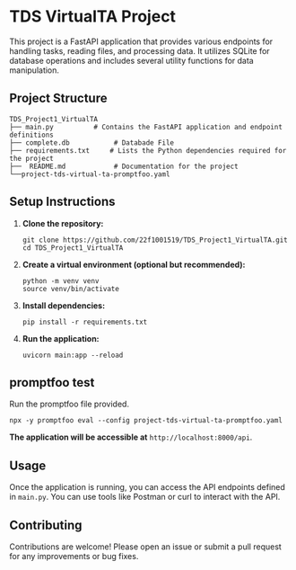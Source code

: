 # TDS VirtualTA Project

This project is a FastAPI application that provides various endpoints for handling tasks, reading files, and processing data. It utilizes SQLite for database operations and includes several utility functions for data manipulation.

## Project Structure

```
TDS_Project1_VirtualTA
├── main.py          # Contains the FastAPI application and endpoint definitions
├── complete.db           # Databade File
├── requirements.txt     # Lists the Python dependencies required for the project
├──  README.md            # Documentation for the project
└──project-tds-virtual-ta-promptfoo.yaml
```

## Setup Instructions

1. **Clone the repository:**
   ```
   git clone https://github.com/22f1001519/TDS_Project1_VirtualTA.git
   cd TDS_Project1_VirtualTA
   ```

2. **Create a virtual environment (optional but recommended):**
   ```
   python -m venv venv
   source venv/bin/activate
   ```
3. **Install dependencies:**
   ```
   pip install -r requirements.txt
   ```

4. **Run the application:**
   ```
   uvicorn main:app --reload
   ```

## promptfoo test

Run the promptfoo file provided. 
```
npx -y promptfoo eval --config project-tds-virtual-ta-promptfoo.yaml
```

**The application will be accessible at** `http://localhost:8000/api`.

## Usage

Once the application is running, you can access the API endpoints defined in `main.py`. You can use tools like Postman or curl to interact with the API.

## Contributing

Contributions are welcome! Please open an issue or submit a pull request for any improvements or bug fixes.
